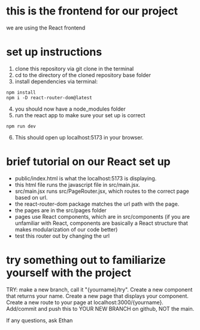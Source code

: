 # this is the frontend for our project
we are using the React frontend

# set up instructions
1. clone this repository via git clone in the terminal
2. cd to the directory of the cloned repository base folder
3. install dependencies via terminal: 
```
npm install
npm i -D react-router-dom@latest
```
4. you should now have a node_modules folder
5. run the react app to make sure your set up is correct
```
npm run dev
```
6. This should open up localhost:5173 in your browser.

# brief tutorial on our React set up
- public/index.html is what the localhost:5173 is displaying. 
- this html file runs the javascript file in src/main.jsx.
- src/main.jsx runs src/PageRouter.jsx, which routes to the correct page based on url. 
- the react-router-dom package matches the url path with the page.
- the pages are in the src/pages folder
- pages use React components, which are in src/components (if you are unfamiliar with React, components
are basically a React structure that makes modularization of our code better)
- test this router out by changing the url 

# try something out to familiarize yourself with the project
TRY: make a new branch, call it "{yourname}/try". Create a new component that returns 
your name. Create a new page that displays your component. Create a new route to 
your page at localhost:3000/{yourname}. Add/commit and push this to YOUR NEW BRANCH on github, NOT the main.

If any questions, ask Ethan